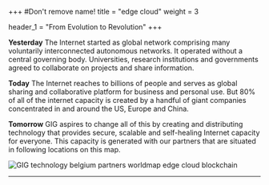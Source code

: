 +++
#Don't remove name!
title = "edge cloud"
weight = 3

header_1 = "From Evolution to Revolution"
+++

**Yesterday**
The Internet started as global network comprising many voluntarily interconnected autonomous networks. It operated without a central governing body. Universities, research institutions and governments agreed to collaborate on projects and share information.

**Today**
The Internet reaches to billions of people and serves as global sharing and collaborative platform for business and personal use. But 80% of all of the internet capacity is created by a handful of giant companies concentrated in and around the US, Europe and China.

**Tomorrow**
GIG aspires to change all of this by creating and distributing technology that provides secure, scalable and self-healing Internet capacity for everyone. This capacity is generated with our partners that are situated in following locations on this map.

![GIG technology belgium partners worldmap edge cloud blockchain](/img/partnerworld.png)

***